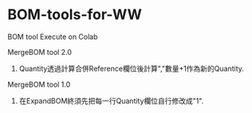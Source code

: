 # BOM-tools-for-WW
BOM tool
Execute on Colab

MergeBOM tool 2.0
1. Quantity透過計算合併Reference欄位後計算","數量+1作為新的Quantity.

MergeBOM tool 1.0
1. 在ExpandBOM終須先把每一行Quantity欄位自行修改成"1".

